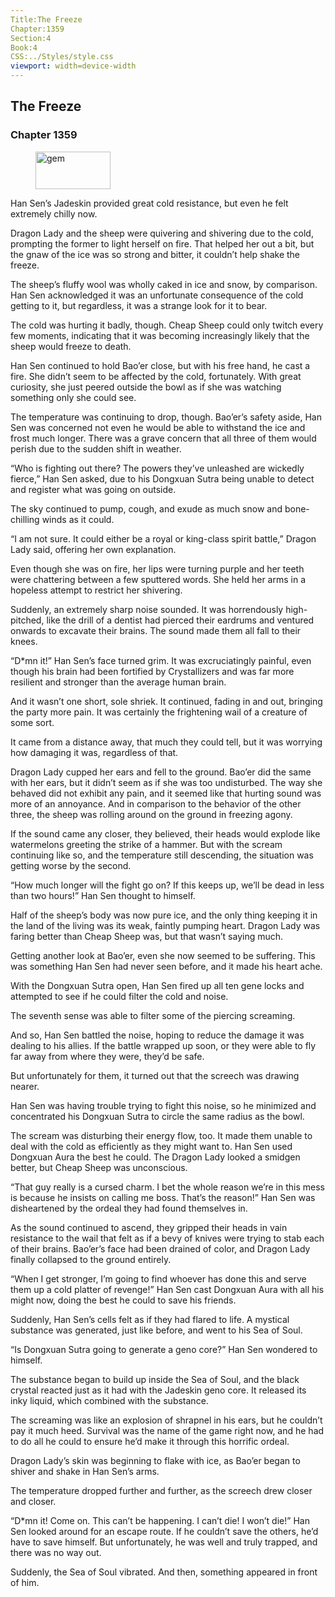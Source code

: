 ```yaml
---
Title:The Freeze 
Chapter:1359 
Section:4 
Book:4 
CSS:../Styles/style.css 
viewport: width=device-width
---
```

  
## The Freeze
### Chapter 1359
  
<figure>
	<img src="../Images/gem.gif" alt="gem" id="gem" width="120" height="60" />
</figure>
  

  
Han Sen’s Jadeskin provided great cold resistance, but even he felt extremely chilly now.

Dragon Lady and the sheep were quivering and shivering due to the cold, prompting the former to light herself on fire. That helped her out a bit, but the gnaw of the ice was so strong and bitter, it couldn’t help shake the freeze.

The sheep’s fluffy wool was wholly caked in ice and snow, by comparison. Han Sen acknowledged it was an unfortunate consequence of the cold getting to it, but regardless, it was a strange look for it to bear.

The cold was hurting it badly, though. Cheap Sheep could only twitch every few moments, indicating that it was becoming increasingly likely that the sheep would freeze to death.

Han Sen continued to hold Bao’er close, but with his free hand, he cast a fire. She didn’t seem to be affected by the cold, fortunately. With great curiosity, she just peered outside the bowl as if she was watching something only she could see.

The temperature was continuing to drop, though. Bao’er’s safety aside, Han Sen was concerned not even he would be able to withstand the ice and frost much longer. There was a grave concern that all three of them would perish due to the sudden shift in weather.

“Who is fighting out there? The powers they’ve unleashed are wickedly fierce,” Han Sen asked, due to his Dongxuan Sutra being unable to detect and register what was going on outside.

The sky continued to pump, cough, and exude as much snow and bone-chilling winds as it could.

“I am not sure. It could either be a royal or king-class spirit battle,” Dragon Lady said, offering her own explanation.

Even though she was on fire, her lips were turning purple and her teeth were chattering between a few sputtered words. She held her arms in a hopeless attempt to restrict her shivering.

Suddenly, an extremely sharp noise sounded. It was horrendously high-pitched, like the drill of a dentist had pierced their eardrums and ventured onwards to excavate their brains. The sound made them all fall to their knees.

“D*mn it!” Han Sen’s face turned grim. It was excruciatingly painful, even though his brain had been fortified by Crystallizers and was far more resilient and stronger than the average human brain.

And it wasn’t one short, sole shriek. It continued, fading in and out, bringing the party more pain. It was certainly the frightening wail of a creature of some sort.

It came from a distance away, that much they could tell, but it was worrying how damaging it was, regardless of that.

Dragon Lady cupped her ears and fell to the ground. Bao’er did the same with her ears, but it didn’t seem as if she was too undisturbed. The way she behaved did not exhibit any pain, and it seemed like that hurting sound was more of an annoyance. And in comparison to the behavior of the other three, the sheep was rolling around on the ground in freezing agony.

If the sound came any closer, they believed, their heads would explode like watermelons greeting the strike of a hammer. But with the scream continuing like so, and the temperature still descending, the situation was getting worse by the second.

“How much longer will the fight go on? If this keeps up, we’ll be dead in less than two hours!” Han Sen thought to himself.

Half of the sheep’s body was now pure ice, and the only thing keeping it in the land of the living was its weak, faintly pumping heart. Dragon Lady was faring better than Cheap Sheep was, but that wasn’t saying much.

Getting another look at Bao’er, even she now seemed to be suffering. This was something Han Sen had never seen before, and it made his heart ache.

With the Dongxuan Sutra open, Han Sen fired up all ten gene locks and attempted to see if he could filter the cold and noise.

The seventh sense was able to filter some of the piercing screaming.

And so, Han Sen battled the noise, hoping to reduce the damage it was dealing to his allies. If the battle wrapped up soon, or they were able to fly far away from where they were, they’d be safe.

But unfortunately for them, it turned out that the screech was drawing nearer.

Han Sen was having trouble trying to fight this noise, so he minimized and concentrated his Dongxuan Sutra to circle the same radius as the bowl.

The scream was disturbing their energy flow, too. It made them unable to deal with the cold as efficiently as they might want to. Han Sen used Dongxuan Aura the best he could. The Dragon Lady looked a smidgen better, but Cheap Sheep was unconscious.

“That guy really is a cursed charm. I bet the whole reason we’re in this mess is because he insists on calling me boss. That’s the reason!” Han Sen was disheartened by the ordeal they had found themselves in.

As the sound continued to ascend, they gripped their heads in vain resistance to the wail that felt as if a bevy of knives were trying to stab each of their brains. Bao’er’s face had been drained of color, and Dragon Lady finally collapsed to the ground entirely.

“When I get stronger, I’m going to find whoever has done this and serve them up a cold platter of revenge!” Han Sen cast Dongxuan Aura with all his might now, doing the best he could to save his friends.

Suddenly, Han Sen’s cells felt as if they had flared to life. A mystical substance was generated, just like before, and went to his Sea of Soul.

“Is Dongxuan Sutra going to generate a geno core?” Han Sen wondered to himself.

The substance began to build up inside the Sea of Soul, and the black crystal reacted just as it had with the Jadeskin geno core. It released its inky liquid, which combined with the substance.

The screaming was like an explosion of shrapnel in his ears, but he couldn’t pay it much heed. Survival was the name of the game right now, and he had to do all he could to ensure he’d make it through this horrific ordeal.

Dragon Lady’s skin was beginning to flake with ice, as Bao’er began to shiver and shake in Han Sen’s arms.

The temperature dropped further and further, as the screech drew closer and closer.

“D*mn it! Come on. This can’t be happening. I can’t die! I won’t die!” Han Sen looked around for an escape route. If he couldn’t save the others, he’d have to save himself. But unfortunately, he was well and truly trapped, and there was no way out.

Suddenly, the Sea of Soul vibrated. And then, something appeared in front of him.